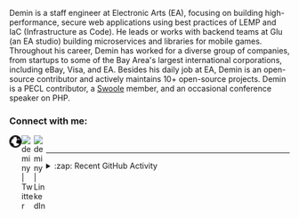 Demin is a staff engineer at Electronic Arts (EA), focusing on building high-performance, secure web applications using best practices of LEMP and IaC (Infrastructure as Code). He leads or works with backend teams at Glu (an EA studio) building microservices and libraries for mobile games. Throughout his career, Demin has worked for a diverse group of companies, from startups to some of the Bay Area's largest international corporations, including eBay, Visa, and EA. Besides his daily job at EA, Demin is an open-source contributor and actively maintains 10+ open-source projects. Demin is a PECL contributor, a [Swoole](https://github.com/swoole) member, and an occasional conference speaker on PHP.

### Connect with me:

[<img align="left" alt="https://deminy.in" width="22px" src="https://raw.githubusercontent.com/iconic/open-iconic/master/svg/globe.svg" />][website]
[<img align="left" alt="deminy | Twitter" width="22px" src="https://cdn.jsdelivr.net/npm/simple-icons@v3/icons/twitter.svg" />][twitter]
[<img align="left" alt="deminy | LinkedIn" width="22px" src="https://cdn.jsdelivr.net/npm/simple-icons@v3/icons/linkedin.svg" />][linkedin]

<br />

[website]: https://deminy.in
[linkedin]: https://www.linkedin.com/in/deminy
[twitter]: https://twitter.com/deminy

---

<details>
  <summary>:zap: Recent GitHub Activity</summary>

<!--START_SECTION:activity-->
1. 🗣 Commented on [#44](https://github.com/swoole/docker-swoole/issues/44#issuecomment-1659626628) in [swoole/docker-swoole](https://github.com/swoole/docker-swoole)
2. 🗣 Commented on [#41](https://github.com/swoole/docker-swoole/issues/41#issuecomment-1659607526) in [swoole/docker-swoole](https://github.com/swoole/docker-swoole)
3. 🗣 Commented on [#42](https://github.com/swoole/docker-swoole/issues/42#issuecomment-1659602041) in [swoole/docker-swoole](https://github.com/swoole/docker-swoole)
4. 🗣 Commented on [#43](https://github.com/swoole/docker-swoole/issues/43#issuecomment-1659572595) in [swoole/docker-swoole](https://github.com/swoole/docker-swoole)
5. 🚀 Published release [3.0.11](https://github.com/Crowdstar/exponential-backoff/releases/tag/3.0.11) in [Crowdstar/exponential-backoff](https://github.com/Crowdstar/exponential-backoff)
<!--END_SECTION:activity-->

</details>
